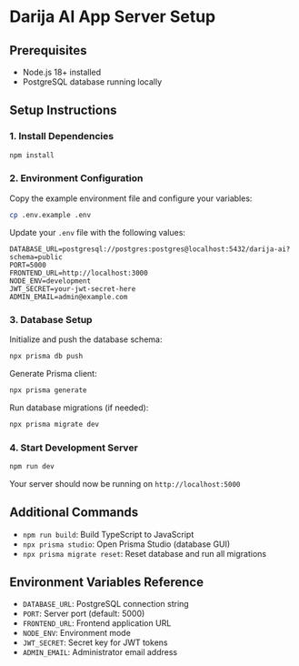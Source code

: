 # Darija AI App Server Setup

## Prerequisites
- Node.js 18+ installed
- PostgreSQL database running locally

## Setup Instructions

### 1. Install Dependencies
```bash
npm install
```

### 2. Environment Configuration
Copy the example environment file and configure your variables:
```bash
cp .env.example .env
```

Update your `.env` file with the following values:
```env
DATABASE_URL=postgresql://postgres:postgres@localhost:5432/darija-ai?schema=public
PORT=5000
FRONTEND_URL=http://localhost:3000
NODE_ENV=development
JWT_SECRET=your-jwt-secret-here
ADMIN_EMAIL=admin@example.com
```

### 3. Database Setup
Initialize and push the database schema:
```bash
npx prisma db push
```

Generate Prisma client:
```bash
npx prisma generate
```

Run database migrations (if needed):
```bash
npx prisma migrate dev
```

### 4. Start Development Server
```bash
npm run dev
```

Your server should now be running on `http://localhost:5000`

## Additional Commands
- `npm run build`: Build TypeScript to JavaScript
- `npx prisma studio`: Open Prisma Studio (database GUI)
- `npx prisma migrate reset`: Reset database and run all migrations

## Environment Variables Reference
- `DATABASE_URL`: PostgreSQL connection string
- `PORT`: Server port (default: 5000)
- `FRONTEND_URL`: Frontend application URL
- `NODE_ENV`: Environment mode
- `JWT_SECRET`: Secret key for JWT tokens
- `ADMIN_EMAIL`: Administrator email address
